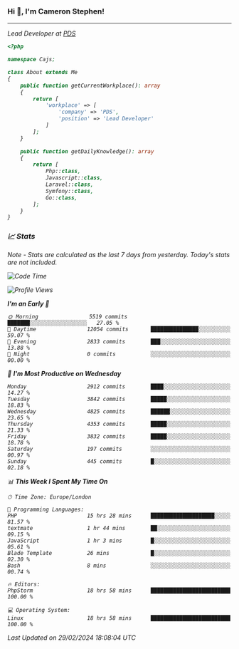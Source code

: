 ### Hi 👋, I'm Cameron Stephen!
<hr>
<p><em>Lead Developer at <a href="https://prindatasolutions.co.uk">PDS</a></p>


```php
<?php

namespace Cajs;

class About extends Me
{
    public function getCurrentWorkplace(): array
    {
        return [
            'workplace' => [
                'company' => 'PDS',
                'position' => 'Lead Developer'
            ]
        ];
    }

    public function getDailyKnowledge(): array
    {
        return [
            Php::class,
            Javascript::class,
            Laravel::class,
            Symfony::class,
            Go::class,
        ];
    }
}
```

### 📈 Stats
<p><em>Note - Stats are calculated as the last 7 days from yesterday. Today's stats are not included.</em></p>


<!--START_SECTION:waka-->
![Code Time](http://img.shields.io/badge/Code%20Time-3%2C712%20hrs%2021%20mins-blue)

![Profile Views](http://img.shields.io/badge/Profile%20Views-0-blue)

**I'm an Early 🐤** 

```text
🌞 Morning                5519 commits        ███████░░░░░░░░░░░░░░░░░░   27.05 % 
🌆 Daytime                12054 commits       ███████████████░░░░░░░░░░   59.07 % 
🌃 Evening                2833 commits        ███░░░░░░░░░░░░░░░░░░░░░░   13.88 % 
🌙 Night                  0 commits           ░░░░░░░░░░░░░░░░░░░░░░░░░   00.00 % 
```
📅 **I'm Most Productive on Wednesday** 

```text
Monday                   2912 commits        ████░░░░░░░░░░░░░░░░░░░░░   14.27 % 
Tuesday                  3842 commits        █████░░░░░░░░░░░░░░░░░░░░   18.83 % 
Wednesday                4825 commits        ██████░░░░░░░░░░░░░░░░░░░   23.65 % 
Thursday                 4353 commits        █████░░░░░░░░░░░░░░░░░░░░   21.33 % 
Friday                   3832 commits        █████░░░░░░░░░░░░░░░░░░░░   18.78 % 
Saturday                 197 commits         ░░░░░░░░░░░░░░░░░░░░░░░░░   00.97 % 
Sunday                   445 commits         █░░░░░░░░░░░░░░░░░░░░░░░░   02.18 % 
```


📊 **This Week I Spent My Time On** 

```text
🕑︎ Time Zone: Europe/London

💬 Programming Languages: 
PHP                      15 hrs 28 mins      ████████████████████░░░░░   81.57 % 
textmate                 1 hr 44 mins        ██░░░░░░░░░░░░░░░░░░░░░░░   09.15 % 
JavaScript               1 hr 3 mins         █░░░░░░░░░░░░░░░░░░░░░░░░   05.61 % 
Blade Template           26 mins             █░░░░░░░░░░░░░░░░░░░░░░░░   02.30 % 
Bash                     8 mins              ░░░░░░░░░░░░░░░░░░░░░░░░░   00.74 % 

🔥 Editors: 
PhpStorm                 18 hrs 58 mins      █████████████████████████   100.00 % 

💻 Operating System: 
Linux                    18 hrs 58 mins      █████████████████████████   100.00 % 
```


 Last Updated on 29/02/2024 18:08:04 UTC
<!--END_SECTION:waka-->
